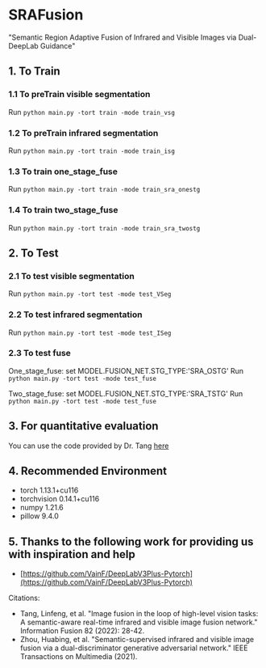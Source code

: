 # SRAFusion

"Semantic Region Adaptive Fusion of Infrared and Visible Images via Dual-DeepLab Guidance"

## 1. To Train
### 1.1 To preTrain visible segmentation
Run `python main.py -tort train -mode train_vsg`

### 1.2 To preTrain infrared segmentation
Run `python main.py -tort train -mode train_isg`

### 1.3 To train one_stage_fuse
Run `python main.py -tort train -mode train_sra_onestg`

### 1.4 To train two_stage_fuse
Run `python main.py -tort train -mode train_sra_twostg`

## 2. To Test
### 2.1 To test visible segmentation
Run `python main.py -tort test -mode test_VSeg`

### 2.2 To test infrared segmentation
Run `python main.py -tort test -mode test_ISeg`

### 2.3 To test fuse
One_stage_fuse: set MODEL.FUSION_NET.STG_TYPE:'SRA_OSTG'
Run `python main.py -tort test -mode test_fuse`

Two_stage_fuse: set MODEL.FUSION_NET.STG_TYPE:'SRA_TSTG'
Run `python main.py -tort test -mode test_fuse`

## 3. For quantitative evaluation
You can use the code provided by Dr. Tang [here](https://github.com/Linfeng-Tang/SeAFusion/tree/main/Evaluation)

## 4. Recommended Environment
- torch 1.13.1+cu116
- torchvision 0.14.1+cu116
- numpy 1.21.6
- pillow 9.4.0

## 5. Thanks to the following work for providing us with inspiration and help

- [https://github.com/VainF/DeepLabV3Plus-Pytorch](https://github.com/VainF/DeepLabV3Plus-Pytorch)

Citations:
- Tang, Linfeng, et al. "Image fusion in the loop of high-level vision tasks: A semantic-aware real-time infrared and visible image fusion network." Information Fusion 82 (2022): 28-42.
- Zhou, Huabing, et al. "Semantic-supervised infrared and visible image fusion via a dual-discriminator generative adversarial network." IEEE Transactions on Multimedia (2021).

